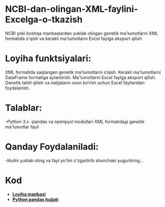 # NCBI-dan-olingan-XML-faylini-Excelga-o-tkazish
NCBI yoki boshqa manbaalardan yuklab olingan genetik ma'lumotlarni XML formatida o'qish va kerakli ma'lumotlarni Excel faylga eksport qilish

# Loyiha funktsiyalari:
XML formatida saqlangan genetik ma'lumotlarni o‘qish.
Kerakli ma'lumotlarni DataFrame formatiga aylantirish.
Ma'lumotlarni Excel faylga eksport qilish.
Genetik tahlil qilish va natijalarni oson ko‘rish uchun Excel fayllaridan foydalanish.

# Talablar:
-Python 3.x
-pandas va openpyxl modullari
XML formatidagi genetik ma'lumotlar fayli

# Qanday Foydalaniladi:
-Kodni yuklab oling va fayl yo'lini o'zgartirib shunchaki yugurtiring...

# Kod
- **[Loyiha manbasi](https://github.com/username/repository)** 
- **[Python pandas hujjati](https://pandas.pydata.org/pandas-docs/stable/)** 
